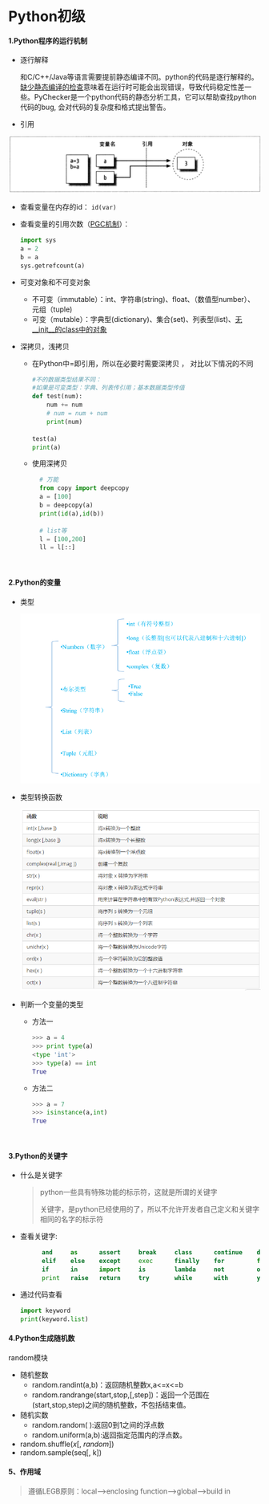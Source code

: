 # Python初级

#### 1.Python程序的运行机制

- 逐行解释

  和C/C++/Java等语言需要提前静态编译不同。python的代码是逐行解释的。[缺少]()[静态编译的检查]()意味着在运行时可能会出现错误，导致代码稳定性差一些。PyChecker是一个python代码的静态分析工具，它可以帮助查找python代码的bug, 会对代码的复杂度和格式提出警告。

- 引用

![变量引用](../images/变量引用.png)

- 查看变量在内存的id： `id(var)`

- 查看变量的引用次数（[PGC机制]()）：

  ```python
  import sys
  a = 2
  b = a
  sys.getrefcount(a)
  ```

- 可变对象和不可变对象

  - 不可变（immutable）：int、字符串(string)、float、（数值型number）、元组（tuple)
  - 可变（mutable）：字典型(dictionary)、集合(set)、列表型(list)、[无\__init__的class中的对象]()

- 深拷贝，浅拷贝

  - 在Python中=即引用，所以在必要时需要深拷贝 ， 对比以下情况的不同

    ```python
    #不的数据类型结果不同：
    #如果是可变类型：字典、列表传引用；基本数据类型传值
    def test(num):
        num += num
        # num = num + num
        print(num)

    test(a)
    print(a)
    ```

  - 使用深拷贝

    ```python
      # 万能
      from copy import deepcopy
      a = [100]
      b = deepcopy(a)
      print(id(a),id(b))

      # list等
      l = [100,200]
      ll = l[::]
    ```



​

#### 2.Python的变量

- 类型

  ![变量类型](../images/变量类型.png)



- 类型转换函数 

  ![类型转换](../images/类型转换.png)

- 判断一个变量的类型

  - 方法一

    ```python
    >>> a = 4
    >>> print type(a)
    <type 'int'>
    >>> type(a) == int
    True
    ```

  - 方法二

    ```python
    >>> a = 7
    >>> isinstance(a,int)
    True
    ```

    ​


#### 3.Python的关键字

- 什么是关键字

  > python一些具有特殊功能的标示符，这就是所谓的关键字
  >
  > 关键字，是python已经使用的了，所以不允许开发者自己定义和关键字相同的名字的标示符

- 查看关键字:

  ```python
        and     as      assert     break     class      continue    def     del
        elif    else    except     exec      finally    for         from    global
        if      in      import     is        lambda     not         or      pass
        print   raise   return     try       while      with        yield
  ```

- 通过代码查看

  ```python
  import keyword
  print(keyword.list)
  ```




#### 4.Python生成随机数

random模块

- 随机整数
  - random.randint(a,b)：返回随机整数x,a<=x<=b
  - random.randrange(start,stop,[,step])：返回一个范围在(start,stop,step)之间的随机整数，不包括结束值。
- 随机实数
  - random.random( ):返回0到1之间的浮点数
  - random.uniform(a,b):返回指定范围内的浮点数。
- random.shuffle(*x*[, *random*]) 
- random.sample(seq[, k])




#### 5、作用域

> 遵循LEGB原则：local-->enclosing function-->global-->build in